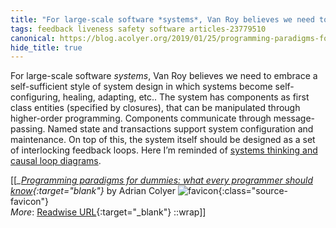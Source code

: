 ```yaml
---
title: "For large-scale software *systems*, Van Roy believes we need to ..."
tags: feedback liveness safety software articles-23779510
canonical: https://blog.acolyer.org/2019/01/25/programming-paradigms-for-dummies-what-every-programmer-should-know/
hide_title: true
---
```


For large-scale software *systems*, Van Roy believes we need to embrace a self-sufficient style of system design in which systems become self-configuring, healing, adapting, etc.. The system has components as first class entities (specified by closures), that can be manipulated through higher-order programming. Components communicate through message-passing. Named state and transactions support system configuration and maintenance. On top of this, the system itself should be designed as a set of interlocking feedback loops. Here I’m reminded of [systems thinking and causal loop diagrams](https://thesystemsthinker.com/guidelines-for-drawing-causal-loop-diagrams-2/).


[[<cite>_[Programming paradigms for dummies: what every programmer should know](https://blog.acolyer.org/2019/01/25/programming-paradigms-for-dummies-what-every-programmer-should-know/){:target="_blank"}_</cite> by Adrian Colyer ![favicon](https://s2.googleusercontent.com/s2/favicons?domain=blog.acolyer.org){:class="source-favicon"}<br>
_More_: [Readwise URL](https://readwise.io/open/465106991){:target="_blank"}
::wrap]]